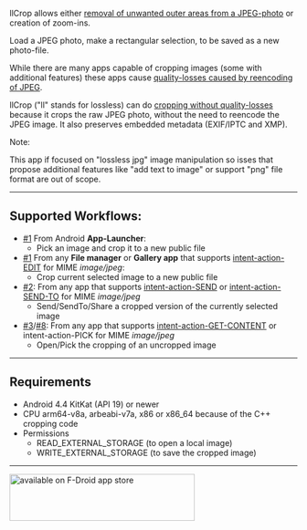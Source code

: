 llCrop allows either [removal of unwanted outer areas from a JPEG-photo](https://en.wikipedia.org/wiki/Cropping_(image)) 
or creation of zoom-ins.

Load a JPEG photo, make a rectangular selection, to be saved as a new photo-file.

While there are many apps capable of cropping images (some with additional features) these apps cause [quality-losses caused by reencoding of JPEG](https://en.wikipedia.org/wiki/Lossy_compression).

llCrop ("ll" stands for lossless) can do [cropping without quality-losses](https://en.wikipedia.org/wiki/Lossy_compression#JPEG) because it crops the raw JPEG photo, without 
the need to reencode the JPEG image. It also preserves embedded metadata (EXIF/IPTC and XMP).

Note:

This app if focused on "lossless jpg" image manipulation so isses that propose additional features 
like "add text to image" or support "png" file format are out of scope.  

---

## Supported Workflows:

* [#1](https://github.com/k3b/LosslessJpgCrop/issues/1) From Android **App-Launcher**:
    * Pick an image and crop it to a new public file
* [#1](https://github.com/k3b/LosslessJpgCrop/issues/1) From any **File manager** or **Gallery app** that supports [intent-action-EDIT](https://developer.android.com/reference/android/content/Intent#ACTION_EDIT) for MIME *image/jpeg*:
	* Crop current selected image to a new public file
* [#2](https://github.com/k3b/LosslessJpgCrop/issues/2): From any app that supports [intent-action-SEND](https://developer.android.com/reference/android/content/Intent#ACTION_SEND) or [intent-action-SEND-TO](https://developer.android.com/reference/android/content/Intent#ACTION_SENDTO) for MIME *image/jpeg*
	* Send/SendTo/Share a cropped version of the currently selected image 
* [#3](https://github.com/k3b/LosslessJpgCrop/issues/3)/[#8](https://github.com/k3b/LosslessJpgCrop/issues/8): From any app that supports [intent-action-GET-CONTENT](https://developer.android.com/reference/android/content/Intent#ACTION_GET_CONTENT) or intent-action-PICK for MIME *image/jpeg*
	* Open/Pick the cropping of an uncropped image
  
---

## Requirements

* Android 4.4 KitKat (API 19) or newer
* CPU arm64-v8a, arbeabi-v7a, x86 or x86_64 because of the C++ cropping code
* Permissions
  * READ_EXTERNAL_STORAGE (to open a local image)
  * WRITE_EXTERNAL_STORAGE (to save the cropped image)

---

[<img src="https://github.com/k3b/APhotoManager/wiki/fdroid.png" alt="available on F-Droid app store" height="82" width="324">](https://f-droid.org/en/packages/de.k3b.android.lossless_jpg_crop)
